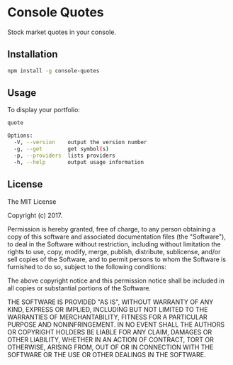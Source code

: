 # Console Quotes

Stock market quotes in your console.

## Installation

```bash
npm install -g console-quotes
```

## Usage

To display your portfolio:

```bash
quote
```

```bash
Options:
  -V, --version    output the version number
  -g, --get        get symbol(s)
  -p, --providers  lists providers
  -h, --help       output usage information
```

## License

The MIT License

Copyright (c) 2017.

Permission is hereby granted, free of charge, to any person obtaining a copy
of this software and associated documentation files (the "Software"), to deal
in the Software without restriction, including without limitation the rights
to use, copy, modify, merge, publish, distribute, sublicense, and/or sell
copies of the Software, and to permit persons to whom the Software is
furnished to do so, subject to the following conditions:

The above copyright notice and this permission notice shall be included in
all copies or substantial portions of the Software.

THE SOFTWARE IS PROVIDED "AS IS", WITHOUT WARRANTY OF ANY KIND, EXPRESS OR
IMPLIED, INCLUDING BUT NOT LIMITED TO THE WARRANTIES OF MERCHANTABILITY,
FITNESS FOR A PARTICULAR PURPOSE AND NONINFRINGEMENT. IN NO EVENT SHALL THE
AUTHORS OR COPYRIGHT HOLDERS BE LIABLE FOR ANY CLAIM, DAMAGES OR OTHER
LIABILITY, WHETHER IN AN ACTION OF CONTRACT, TORT OR OTHERWISE, ARISING FROM,
OUT OF OR IN CONNECTION WITH THE SOFTWARE OR THE USE OR OTHER DEALINGS IN
THE SOFTWARE.

